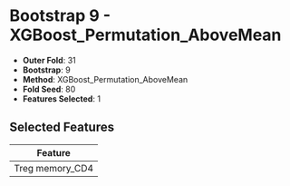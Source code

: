 # Bootstrap 9 - XGBoost_Permutation_AboveMean

- **Outer Fold**: 31
- **Bootstrap**: 9
- **Method**: XGBoost_Permutation_AboveMean
- **Fold Seed**: 80
- **Features Selected**: 1

## Selected Features

| Feature |
|---------|
| Treg memory_CD4 |

